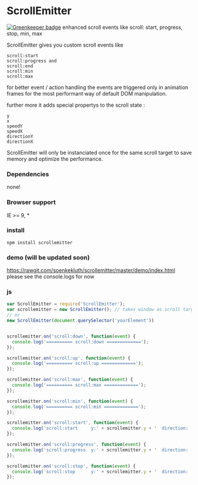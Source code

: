 # ScrollEmitter

[![Greenkeeper badge](https://badges.greenkeeper.io/soenkekluth/scrollemitter.svg)](https://greenkeeper.io/)
enhanced scroll events like scroll: start, progress, stop, min, max

ScrollEmitter gives you custom scroll events like 
```
scroll:start
scroll:progress and 
scroll:end 
scroll:min 
scroll:max 
```
for better event / action handling
the events are triggered only in animation frames for the most performant way of default DOM manipulation.

further more it adds special propertys to the scroll state :
```
y
x
speedY
speedX
directionY
directionX
```

ScrollEmitter will only be instanciated once for the same scroll target to save memory and optimize the performance.


### Dependencies
none!

### Browser support
IE >= 9, *

### install
```
npm install scrollemitter
```
### demo (will be updated soon)
https://rawgit.com/soenkekluth/scrollemitter/master/demo/index.html
please see the console.logs for now

### js
```javascript
var ScrollEmitter = require('ScrollEmitter');
var scrollemitter = new ScrollEmitter(); // takes window as scroll target
// or
new ScrollEmitter(document.querySelector('yourElement'))


scrollemitter.on('scroll:down', function(event) {
  console.log('========== scroll:down =============');
});

scrollemitter.on('scroll:up', function(event) {
  console.log('========== scroll:up =============');
});

scrollemitter.on('scroll:max', function(event) {
  console.log('========== scroll:max =============');
});

scrollemitter.on('scroll:min', function(event) {
  console.log('========== scroll:min =============');
});

scrollemitter.on('scroll:start', function(event) {
  console.log('scroll:start     y:' + scrollemitter.y + '  direction: ' + scrollemitter.directionY+' ('+ scrollemitter.directionToString(scrollemitter.directionY)+')')
});

scrollemitter.on('scroll:progress', function(event) {
  console.log('scroll:progress  y:' + scrollemitter.y + '  direction: ' + scrollemitter.directionY+' ('+ scrollemitter.directionToString(scrollemitter.directionY)+')')
});

scrollemitter.on('scroll:stop', function(event) {
  console.log('scroll:stop      y:' + scrollemitter.y + '  direction: ' + scrollemitter.directionY+' ('+ scrollemitter.directionToString(scrollemitter.directionY)+')')
});

```
